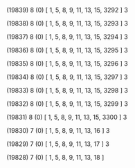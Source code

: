 (19839) 8 (0) [ 1, 5, 8, 9, 11, 13, 15, 3292 ] 3 


(19838) 8 (0) [ 1, 5, 8, 9, 11, 13, 15, 3293 ] 3 


(19837) 8 (0) [ 1, 5, 8, 9, 11, 13, 15, 3294 ] 3 


(19836) 8 (0) [ 1, 5, 8, 9, 11, 13, 15, 3295 ] 3 


(19835) 8 (0) [ 1, 5, 8, 9, 11, 13, 15, 3296 ] 3 


(19834) 8 (0) [ 1, 5, 8, 9, 11, 13, 15, 3297 ] 3 


(19833) 8 (0) [ 1, 5, 8, 9, 11, 13, 15, 3298 ] 3 


(19832) 8 (0) [ 1, 5, 8, 9, 11, 13, 15, 3299 ] 3 


(19831) 8 (0) [ 1, 5, 8, 9, 11, 13, 15, 3300 ] 3 


(19830) 7 (0) [ 1, 5, 8, 9, 11, 13, 16 ] 3 


(19829) 7 (0) [ 1, 5, 8, 9, 11, 13, 17 ] 3 


(19828) 7 (0) [ 1, 5, 8, 9, 11, 13, 18 ]  

